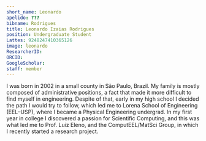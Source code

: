 ```yaml
---
short_name: Leonardo
apelido: ???
bibname: Rodrigues
title: Leonardo Izaias Rodrigues
position: Undergraduate Student
Lattes: 9248247410365126
image: leonardo
ResearcherID: 
ORCID: 
GoogleScholar: 
staff: member
---
```


I was born in 2002 in a small county in São Paulo, Brazil. My family is mostly composed of  administrative positions, a fact that made it more difficult to find myself in engineering. Despite of that, early in my high school I decided the path I would try to follow, which led me to Lorena School of Engineering (EEL–USP), where I became a Physical Engineering undergrad. In my first year in college I discovered a passion for Scientific Computing, and this was what led me to Prof. Luiz Eleno, and the ComputEEL/MatSci Group, in which I recently started a research project.
